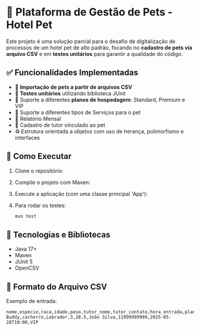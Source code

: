 # 🐾 Plataforma de Gestão de Pets - Hotel Pet

Este projeto é uma solução parcial para o desafio de digitalização de processos de um hotel pet de alto padrão, focando no **cadastro de pets via arquivo CSV** e em **testes unitários** para garantir a qualidade do código.

## ✅ Funcionalidades Implementadas

* 📅 **Importação de pets a partir de arquivos CSV**
* 🧪 **Testes unitários** utilizando biblioteca JUnit
* 🐶 Suporte a diferentes **planos de hospedagem**: Standard, Premium e VIP
* 🎈 Suporte a diferentes tipos de Serviços para o pet
* 📓 Relatório Mensal
* 👤 Cadastro de tutor vinculado ao pet
* ♻️ Estrutura orientada a objetos com uso de herança, polimorfismo e interfaces

## 🚀 Como Executar

1. Clone o repositório:
2. Compile o projeto com Maven:
3. Execute a aplicação (com uma classe principal 'App'):
4. Para rodar os testes:

   ```bash
   mvn test 
   ```

## 🧪 Tecnologias e Bibliotecas

* Java 17+
* Maven
* JUnit 5
* OpenCSV

## 📃 Formato do Arquivo CSV

Exemplo de entrada:

```
nome,especie,raca,idade,peso,tutor_nome,tutor_contato,hora_entrada,plano
Buddy,cachorro,Labrador,3,28.5,João Silva,11999999999,2025-05-28T10:00,VIP
```



